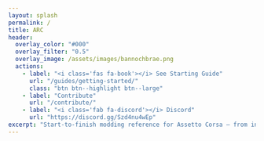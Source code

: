```yaml
---
layout: splash
permalink: /
title: ARC
header:
  overlay_color: "#000"
  overlay_filter: "0.5"
  overlay_image: /assets/images/bannochbrae.png
  actions:
    - label: "<i class='fas fa-book'></i> See Starting Guide"
      url: "/guides/getting-started/"
      class: "btn btn--highlight btn--large"
    - label: "Contribute"
      url: "/contribute/"
    - label: "<i class='fab fa-discord'></i> Discord"
      url: "https://discord.gg/Szd4nu4wEp"
excerpt: "Start-to-finish modding reference for Assetto Corsa — from installation to visuals, and beyond."
---
```

